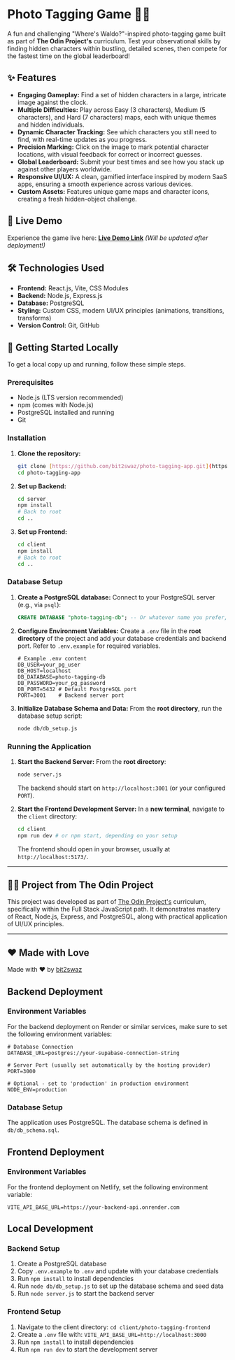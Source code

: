# Photo Tagging Game 📸🔎

A fun and challenging "Where's Waldo?"-inspired photo-tagging game built as part of **The Odin Project's** curriculum. Test your observational skills by finding hidden characters within bustling, detailed scenes, then compete for the fastest time on the global leaderboard!

## ✨ Features

* **Engaging Gameplay:** Find a set of hidden characters in a large, intricate image against the clock.
* **Multiple Difficulties:** Play across Easy (3 characters), Medium (5 characters), and Hard (7 characters) maps, each with unique themes and hidden individuals.
* **Dynamic Character Tracking:** See which characters you still need to find, with real-time updates as you progress.
* **Precision Marking:** Click on the image to mark potential character locations, with visual feedback for correct or incorrect guesses.
* **Global Leaderboard:** Submit your best times and see how you stack up against other players worldwide.
* **Responsive UI/UX:** A clean, gamified interface inspired by modern SaaS apps, ensuring a smooth experience across various devices.
* **Custom Assets:** Features unique game maps and character icons, creating a fresh hidden-object challenge.

## 🚀 Live Demo

Experience the game live here:
[**Live Demo Link**](https://your-deployed-app-url.com) *(Will be updated after deployment!)*

## 🛠️ Technologies Used

* **Frontend:** React.js, Vite, CSS Modules
* **Backend:** Node.js, Express.js
* **Database:** PostgreSQL
* **Styling:** Custom CSS, modern UI/UX principles (animations, transitions, transforms)
* **Version Control:** Git, GitHub

## 🏃 Getting Started Locally

To get a local copy up and running, follow these simple steps.

### Prerequisites

* Node.js (LTS version recommended)
* npm (comes with Node.js)
* PostgreSQL installed and running
* Git

### Installation

1.  **Clone the repository:**
    ```bash
    git clone [https://github.com/bit2swaz/photo-tagging-app.git](https://github.com/bit2swaz/photo-tagging-app.git)
    cd photo-tagging-app
    ```
2.  **Set up Backend:**
    ```bash
    cd server
    npm install
    # Back to root
    cd ..
    ```
3.  **Set up Frontend:**
    ```bash
    cd client
    npm install
    # Back to root
    cd ..
    ```

### Database Setup

1.  **Create a PostgreSQL database:**
    Connect to your PostgreSQL server (e.g., via `psql`):
    ```sql
    CREATE DATABASE "photo-tagging-db"; -- Or whatever name you prefer, update .env accordingly
    ```
2.  **Configure Environment Variables:**
    Create a `.env` file in the **root directory** of the project and add your database credentials and backend port. Refer to `.env.example` for required variables.
    ```
    # Example .env content
    DB_USER=your_pg_user
    DB_HOST=localhost
    DB_DATABASE=photo-tagging-db
    DB_PASSWORD=your_pg_password
    DB_PORT=5432 # Default PostgreSQL port
    PORT=3001    # Backend server port
    ```
3.  **Initialize Database Schema and Data:**
    From the **root directory**, run the database setup script:
    ```bash
    node db/db_setup.js
    ```

### Running the Application

1.  **Start the Backend Server:**
    From the **root directory**:
    ```bash
    node server.js
    ```
    The backend should start on `http://localhost:3001` (or your configured `PORT`).

2.  **Start the Frontend Development Server:**
    In a **new terminal**, navigate to the `client` directory:
    ```bash
    cd client
    npm run dev # or npm start, depending on your setup
    ```
    The frontend should open in your browser, usually at `http://localhost:5173/`.

---

## 👨‍💻 Project from The Odin Project

This project was developed as part of [The Odin Project's](https://www.theodinproject.com/) curriculum, specifically within the Full Stack JavaScript path. It demonstrates mastery of React, Node.js, Express, and PostgreSQL, along with practical application of UI/UX principles.

---

## ❤️ Made with Love

Made with ❤️ by [bit2swaz](https://github.com/bit2swaz)

## Backend Deployment

### Environment Variables

For the backend deployment on Render or similar services, make sure to set the following environment variables:

```
# Database Connection
DATABASE_URL=postgres://your-supabase-connection-string

# Server Port (usually set automatically by the hosting provider)
PORT=3000

# Optional - set to 'production' in production environment
NODE_ENV=production
```

### Database Setup

The application uses PostgreSQL. The database schema is defined in `db/db_schema.sql`.

## Frontend Deployment

### Environment Variables

For the frontend deployment on Netlify, set the following environment variable:

```
VITE_API_BASE_URL=https://your-backend-api.onrender.com
```

## Local Development

### Backend Setup

1. Create a PostgreSQL database
2. Copy `.env.example` to `.env` and update with your database credentials
3. Run `npm install` to install dependencies
4. Run `node db/db_setup.js` to set up the database schema and seed data
5. Run `node server.js` to start the backend server

### Frontend Setup

1. Navigate to the client directory: `cd client/photo-tagging-frontend`
2. Create a `.env` file with: `VITE_API_BASE_URL=http://localhost:3000`
3. Run `npm install` to install dependencies
4. Run `npm run dev` to start the development server
